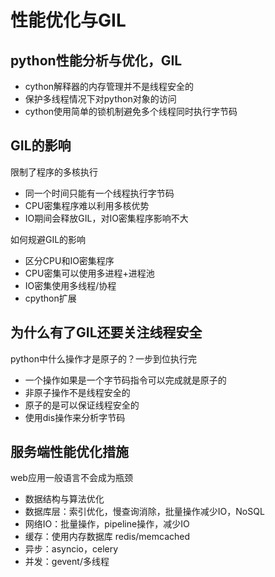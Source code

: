 # 性能优化与GIL

## python性能分析与优化，GIL

- cython解释器的内存管理并不是线程安全的
- 保护多线程情况下对python对象的访问
- cython使用简单的锁机制避免多个线程同时执行字节码

## GIL的影响

限制了程序的多核执行

- 同一个时间只能有一个线程执行字节码
- CPU密集程序难以利用多核优势
- IO期间会释放GIL，对IO密集程序影响不大

如何规避GIL的影响

- 区分CPU和IO密集程序
- CPU密集可以使用多进程+进程池
- IO密集使用多线程/协程
- cpython扩展

## 为什么有了GIL还要关注线程安全

python中什么操作才是原子的？一步到位执行完

- 一个操作如果是一个字节码指令可以完成就是原子的
- 非原子操作不是线程安全的
- 原子的是可以保证线程安全的
- 使用dis操作来分析字节码

## 服务端性能优化措施

web应用一般语言不会成为瓶颈

- 数据结构与算法优化
- 数据库层：索引优化，慢查询消除，批量操作减少IO，NoSQL
- 网络IO：批量操作，pipeline操作，减少IO
- 缓存：使用内存数据库 redis/memcached
- 异步：asyncio，celery
- 并发：gevent/多线程
